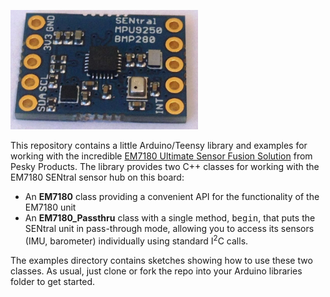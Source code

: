 <a href="https://www.tindie.com/products/onehorse/ultimate-sensor-fusion-solution/"><img src="sentral.jpg" width=300></a>

This repository contains a little Arduino/Teensy library and examples for working with the incredible
<a href="https://www.tindie.com/products/onehorse/ultimate-sensor-fusion-solution/">
EM7180 Ultimate Sensor Fusion Solution</a> from Pesky Products. The library provides two C++ classes for
working with the EM7180 SENtral sensor hub on this board:
<ul>
<li> An <b>EM7180</b> class providing a convenient API for the functionality of the EM7180 unit
<li> An <b>EM7180_Passthru</b> class with a single method, <tt>begin</tt>, that puts the SENtral
unit in pass-through mode, allowing you to access its sensors (IMU, barometer) individually using standard
I<sup>2</sup>C calls.
</ul>

The examples directory contains sketches showing how to use these two classes. As usual, just clone or fork the repo
into your Arduino libraries folder to get started.


